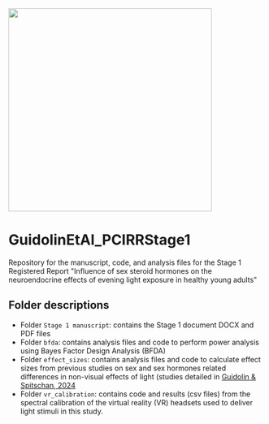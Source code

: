 <img src="https://github.com/tscnlab/Templates/blob/main/logo/logo_with_text-01.png" width="400"/>

# GuidolinEtAl_PCIRRStage1
Repository for the manuscript, code, and analysis files for the Stage 1 Registered Report "Influence of sex steroid hormones on the neuroendocrine effects of evening light exposure in healthy young adults"

## Folder descriptions

- Folder `Stage 1 manuscript`: contains the Stage 1 document DOCX and PDF files
- Folder `bfda`: contains analysis files and code to perform power analysis using Bayes Factor Design Analysis (BFDA)
- Folder `effect_sizes`: contains analysis files and code to calculate effect sizes from previous studies on sex and sex hormones related differences in non-visual effects of light (studies detailed in [Guidolin & Spitschan, 2024](https://doi.org/10.48366/R1382370)
- Folder `vr_calibration`: contains code and results (csv files) from the spectral calibration of the virtual reality (VR) headsets used to deliver light stimuli in this study.
